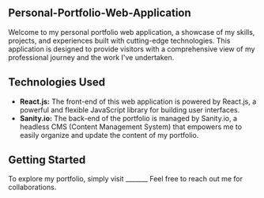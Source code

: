 ## Personal-Portfolio-Web-Application
Welcome to my personal portfolio web application, a showcase of my skills, projects, and experiences built with cutting-edge technologies. This application is designed to provide visitors with a comprehensive view of my professional journey and the work I've undertaken.

## Technologies Used

- **React.js:** The front-end of this web application is powered by React.js, a powerful and flexible JavaScript library for building user interfaces.
- **Sanity.io:** The back-end of the portfolio is managed by Sanity.io, a headless CMS (Content Management System) that empowers me to easily organize and update the content of my portfolio.

## Getting Started

To explore my portfolio, simply visit _______ Feel free to reach out me for collaborations.
